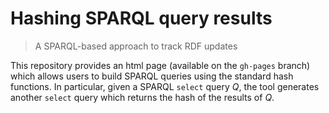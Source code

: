 Hashing SPARQL query results
============================

> A SPARQL-based approach to track RDF updates

This repository provides an html page (available on the `gh-pages`
branch) which allows users to build SPARQL queries using the standard
hash functions. In particular, given a SPARQL `select` query *Q*, the
tool generates another `select` query which returns the hash of the
results of *Q*.

